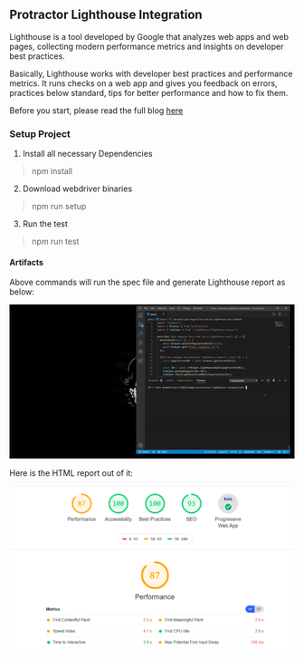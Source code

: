 ## Protractor Lighthouse Integration

Lighthouse is a tool developed by Google that analyzes web apps and web pages, collecting modern performance metrics and insights on developer best practices.

Basically, Lighthouse works with developer best practices and performance metrics. It runs checks on a web app and gives you feedback on errors, practices below standard, tips for better performance and how to fix them.

Before you start, please read the full blog [here](https://medium.com/@abhinabaghosh.1994/measure-your-websites-performance-with-google-lighthouse-and-protractor-1a6086267800)

### Setup Project

1. Install all necessary Dependencies

> npm install

2. Download webdriver binaries

> npm run setup

3. Run the test

> npm run test

#### Artifacts

Above commands will run the spec file and generate Lighthouse report as below:

![extensionscreen](./docs/lighthouse.gif)

Here is the HTML report out of it:

![extensionscreen](./docs/lighthouse_report.png)
